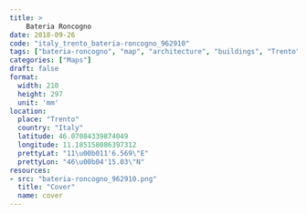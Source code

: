 ```yaml
---
title: > 
    Bateria Roncogno
date: 2018-09-26
code: "italy_trento_bateria-roncogno_962910"
tags: ["bateria-roncogno", "map", "architecture", "buildings", "Trento", "Italy"]
categories: ["Maps"]
draft: false
format:
  width: 210
  height: 297
  unit: 'mm'
location:
  place: "Trento"
  country: "Italy"
  latitude: 46.07084339874049
  longitude: 11.185158086397312
  prettyLat: "11\u00b011'6.569\"E"
  prettyLon: "46\u00b04'15.03\"N"
resources:
- src: "bateria-roncogno_962910.png"
  title: "Cover"
  name: cover
---
```

